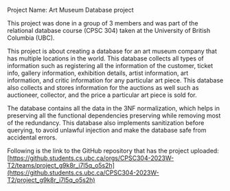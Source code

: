 Project Name: Art Museum Database project

This project was done in a group of 3 members and was part of the relational database course (CPSC 304) taken at the University of British Columbia (UBC).

This project is about creating a database for an art museum company that has multiple locations in the world. This database collects all types of information such as registering all the information of the customer, ticket info, gallery information, exhibition details, artist information, art information, and critic information for any particular art piece. This database also collects and stores information for the auctions as well such as auctioneer, collector, and the price a particular art piece is sold for.

The database contains all the data in the 3NF normalization, which helps in preserving all the functional dependencies preserving while removing most of the redundancy. This database also implements sanitization before querying, to avoid unlawful injection and make the database safe from accidental errors.

Following is the link to the GitHub repository that has the project uploaded: [https://github.students.cs.ubc.ca/orgs/CPSC304-2023W-T2/teams/project_g9k8r_i7l5q_o5s2h](https://github.students.cs.ubc.ca/CPSC304-2023W-T2/project_g9k8r_i7l5q_o5s2h)
